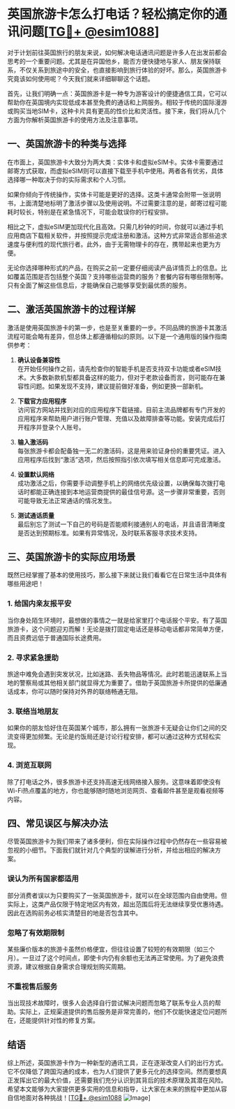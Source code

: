 # 英国旅游卡怎么打电话？轻松搞定你的通讯问题[[TG💪+ @esim1088](https://t.me/s/esim1088)]

对于计划前往英国旅行的朋友来说，如何解决电话通讯问题是许多人在出发前都会思考的一个重要问题。尤其是在异国他乡，能否方便快捷地与家人、朋友保持联系，不仅关系到旅途中的安全，也直接影响到旅行体验的好坏。那么，英国旅游卡究竟该如何使用呢？今天我们就来详细聊聊这个话题。

首先，让我们明确一点：英国旅游卡是一种专为游客设计的便捷通信工具，它可以帮助你在英国境内实现低成本甚至免费的通话和上网服务。相较于传统的国际漫游或购买当地SIM卡，这种卡片具有更高的性价比和灵活性。接下来，我们将从几个方面为你解析英国旅游卡的使用方法及注意事项。

## 一、英国旅游卡的种类与选择

在市面上，英国旅游卡大致分为两大类：实体卡和虚拟eSIM卡。实体卡需要通过邮寄方式获取，而虚拟eSIM则可以直接下载至手机中使用。两者各有优劣，具体选择哪一种取决于你的实际需求和个人习惯。

如果你倾向于传统操作，实体卡可能是更好的选择。这类卡通常会附带一张说明书，上面清楚地标明了激活步骤以及使用说明。不过需要注意的是，邮寄过程可能耗时较长，特别是在紧急情况下，可能会耽误你的行程安排。

相比之下，虚拟eSIM更加现代化且高效。只需几秒钟的时间，你就可以通过手机应用商店下载相关软件，并按照提示完成注册和激活。这种方式非常适合那些追求速度与便利性的现代旅行者。此外，由于无需物理卡的存在，携带起来也更为方便。

无论你选择哪种形式的产品，在购买之前一定要仔细阅读产品详情页上的信息。比如覆盖范围是否包括整个英国？支持哪些运营商的服务？套餐内容有哪些限制等。只有全面了解这些信息后，才能确保自己能够享受到最优质的服务。

## 二、激活英国旅游卡的过程详解

激活是使用英国旅游卡的第一步，也是至关重要的一步。不同品牌的旅游卡其激活流程可能会略有差异，但总体上都遵循相似的原则。以下是一个通用版的操作指南供参考：

1. **确认设备兼容性**  
   在开始任何操作之前，请先检查你的智能手机是否支持双卡功能或者eSIM技术。大多数新款机型都具备这样的能力，但对于老款设备而言，则可能存在兼容性问题。如果发现不支持，建议提前做好准备，例如更换一部新机。

2. **下载官方应用程序**  
   访问官方网站并找到对应的应用程序下载链接。目前主流品牌都有专门开发的应用程序来帮助用户进行账户管理、充值以及故障排查等功能。安装完成后打开程序并登录个人账号。

3. **输入激活码**  
   每张旅游卡都会配备独一无二的激活码，这是用来验证身份的重要凭证。进入应用程序后找到“激活”选项，然后按照指引依次填写相关信息即可完成激活。

4. **设置默认网络**  
   成功激活之后，你需要手动调整手机上的网络优先级设置，以确保每次拨打电话时都能正确连接到本地运营商提供的最佳信号源。这一步骤非常重要，否则可能导致无法正常通话的情况发生。

5. **测试通话质量**  
   最后别忘了测试一下自己的号码是否能顺利接通别人的电话，并且语音清晰度是否达到预期标准。如果有异常情况，及时联系客服寻求技术支持。

## 三、英国旅游卡的实际应用场景

既然已经掌握了基本的使用技巧，那么接下来就让我们看看它在日常生活中具体有哪些用途吧！

### 1. 给国内亲友报平安
当你身处陌生环境时，最想做的事情之一就是给家里打个电话报个平安。有了英国旅游卡，这个问题迎刃而解！无论是拨打固定电话还是移动电话都非常简单方便，而且资费远低于普通国际长途费用。

### 2. 寻求紧急援助
旅途中难免会遇到突发状况，比如迷路、丢失物品等情况。此时若能迅速联系上当地的警察局或其他相关部门就显得尤为重要了。借助于英国旅游卡所提供的低廉通话成本，你可以随时保持对外界的联络畅通无阻。

### 3. 联络当地朋友
如果你的朋友恰好住在英国某个城市，那么拥有一张旅游卡无疑会让你们之间的交流变得更加频繁。无论是约饭局还是讨论行程安排，都可以通过这种方式轻松实现。

### 4. 浏览互联网
除了打电话之外，很多旅游卡还支持高速无线网络接入服务。这意味着即使没有Wi-Fi热点覆盖的地方，你也能够随时随地浏览网页、查看邮件甚至是观看视频等内容。

## 四、常见误区与解决办法

尽管英国旅游卡为我们带来了诸多便利，但在实际操作过程中仍然存在一些容易被忽视的小细节。下面我们就针对几个典型的误解进行分析，并给出相应的解决方案。

### 误认为所有国家都适用
部分消费者误以为只要购买了一张英国旅游卡，就可以在全球范围内自由使用。但实际上，这类产品仅限于特定地区内有效，超出范围后将无法继续享受优惠待遇。因此在选购前务必核实清楚目的地是否包含其中。

### 忽略了有效期限制
某些廉价版本的旅游卡虽然价格便宜，但往往设置了较短的有效期限（如三个月）。一旦过了这个时间点，即使卡内仍有余额也无法再正常使用。为了避免浪费资源，建议根据自身需求合理规划购买周期。

### 不重视售后服务
当出现技术故障时，很多人会选择自行尝试解决问题而忽略了联系专业人员的帮助。实际上，正规渠道提供的售后服务是非常完善的，他们不仅能快速定位问题所在，还能提供针对性的修复方案。

## 结语

综上所述，英国旅游卡作为一种新型的通讯工具，正在逐渐改变人们的出行方式。它不仅降低了跨国沟通的成本，也为人们提供了更多元化的选择空间。然而要想真正发挥出它的最大价值，还需要我们充分认识到其背后的技术原理及其潜在风险。希望本文能够为大家提供更多实用的信息和指导，让大家在未来的旅程中更加从容自信地面对各种挑战！[[TG💪+ @esim1088](https://t.me/s/esim1088) ![Image](https://i.postimg.cc/4NQfJmqS/Snipaste-2025-05-13-00-14-12.png)]